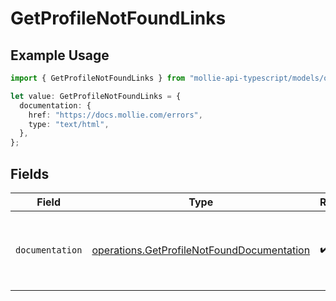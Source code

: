 # GetProfileNotFoundLinks

## Example Usage

```typescript
import { GetProfileNotFoundLinks } from "mollie-api-typescript/models/operations";

let value: GetProfileNotFoundLinks = {
  documentation: {
    href: "https://docs.mollie.com/errors",
    type: "text/html",
  },
};
```

## Fields

| Field                                                                                                    | Type                                                                                                     | Required                                                                                                 | Description                                                                                              |
| -------------------------------------------------------------------------------------------------------- | -------------------------------------------------------------------------------------------------------- | -------------------------------------------------------------------------------------------------------- | -------------------------------------------------------------------------------------------------------- |
| `documentation`                                                                                          | [operations.GetProfileNotFoundDocumentation](../../models/operations/getprofilenotfounddocumentation.md) | :heavy_check_mark:                                                                                       | The URL to the generic Mollie API error handling guide.                                                  |